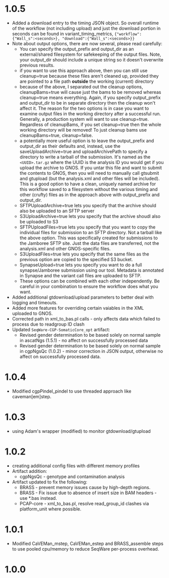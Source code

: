 # 1.0.5

* Added a download entry to the timing JSON object. So overall runtime of the workflow (not including upload) and just the download portion in seconds can be found in variant_timing_metrics, `{"workflow":{"Wall_s":<seconds>}, "download":{"Wall_s":<seconds>}}`
* Note about output options, there are now several, please read carefully:
    * You can specify the output_prefix and output_dir as an external/shared filesystem for safekeeping of the output files. Note, your output_dir should include a unique string so it doesn't overwrite previous results.
    * if you want to use this approach above, then you can still use cleanup=true because these files aren't cleaned up, provided they are pointed to a file path **outside** the working (current) directory
    * because of the above, I separated out the cleanup options, cleanupBams=true will cause just the bams to be removed whereas cleanup=true means everything. Again, if you specify output_prefix and output_dir to be in separate directory then the cleanup won't affect it. The reason for the two options is in case you want to examine output files in the working directory after a successful run. Generally, a production system will want to use cleanup=true. Regardless of cleanupBams, if you set cleanup=true then the whole working directory will be removed! To just cleanup bams use cleanupBams=true, cleanup=false.
    * a potentially more useful option is to leave the output_prefix and output_dir as their defaults and, instead, use the saveUploadArchive=true and uploadArchivePath to specify a directory to write a tarball of the submission. It's named as the `<UUID>.tar.gz` where the UUID is the analysis ID you would get if you upload the archive to GNOS.  If you untar this file and want to submit the contents to GNOS, then you will need to manually call gtsubmit and gtupload (but the analysis.xml and other files will be included). This is a good option to have a clean, uniquely named archive for this workflow saved to a filesystem without the various timing and other (crufty) files as in the approach above with output_prefix and output_dir.
    * SFTPUploadArchive=true lets you specify that the archive should also be uploaded to an SFTP server
    * S3UploadArchive=true lets you specify that the archive shoudl also be uploaded to S3
    * SFTPUploadFiles=true lets you specify that you want to copy the individual files for submission to an SFTP directory.  Not a tarball like the above option. This was specifically created for submissions to the Jamboree SFTP site.  Just the data files are transferred, not the analysis.xml and other GNOS-specific files.
    * S3UploadFiles=true lets you specify that the same files as the previous option are copied to the specified S3 bucket.
    * SynapseUpload=true lets you specify you want to do a full synapse/Jamboree submission using our tool. Metadata is annotated in Synapse and the variant call files are uploaded to SFTP.
    * These options can be combined with each other independently. Be careful in your combination to ensure the workflow does what you want.
* Added additional gtdownload/upload parameters to better deal with logging and timeouts.
* Added more features for overriding certain vaiables in the XML uploaded to GNOS.
* Corrected path in xml_to_bas.pl calls - only affects data which failed to process due to readgroup ID clash
* Updated ``SeqWare-CGP-SomaticCore_opt`` artifact:
    * Revised gender determination to be based solely on normal sample in ascatNgs (1.5.1) - no affect on successfully processed data
    * Revised gender determination to be based solely on normal sample in cgpNgsQc (1.0.2) - minor correction in JSON output, otherwise no affect on successfully processed data.

# 1.0.4

* Modified cgpPindel_pindel to use threaded approach like caveman\[em\]step.

# 1.0.3

* using Adam's wrapper (modified) to monitor gtdownload/gtupload

# 1.0.2

* creating additional config files with different memory profiles
* Artifact addition:
    * cgpNgsQc - genotype and contamination analysis
* Artifact updated to fix the following:
    * BRASS - prevent memory issues cause by high-depth regions.
    * BRASS - Fix issue due to absence of insert size in BAM headers - use \*.bas instead.
    * PCAP-core - xml_to_bas.pl, resolve read_group_id clashes via platform_unit where possible.

# 1.0.1

* Modified CaVEMan_mstep, CaVEMan_estep and BRASS_assemble steps to use pooled cpu/memory to reduce SeqWare per-process overhead.

# 1.0.0
